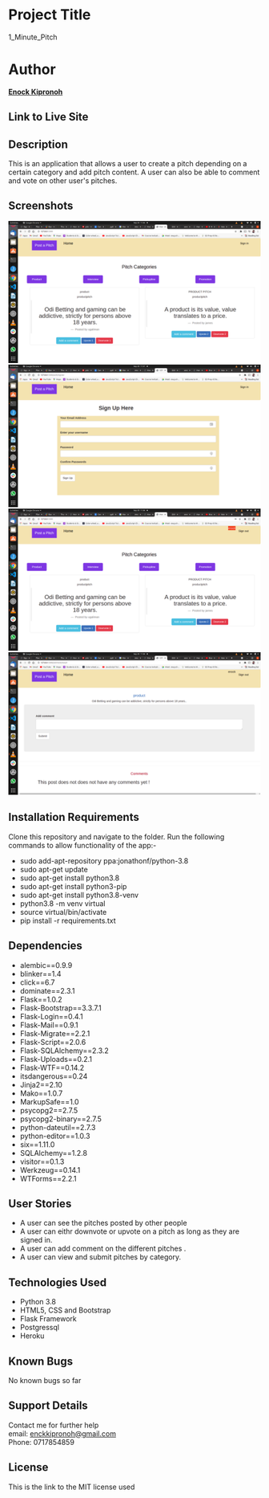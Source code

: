 # Project Title
1_Minute_Pitch


# Author
  **[Enock Kipronoh](https://github.com/encok)**


## Link to Live Site 




## Description
  This is an application that allows a user to create a pitch depending on a certain category
  and add pitch content. A user can also be able to comment and vote on other user's pitches.

## Screenshots
<img src="images/1.png">
<img src="images/2.png">
<img src="images/3.png">
<img src="images/4.png">

## Installation Requirements
  Clone this repository and navigate to the folder.
  Run the following commands to allow functionality of the app:-
  * sudo add-apt-repository ppa:jonathonf/python-3.8
  * sudo apt-get update
  * sudo apt-get install python3.8
  * sudo apt-get install python3-pip
  * sudo apt-get install python3.8-venv
  * python3.8 -m venv virtual
  * source virtual/bin/activate
  * pip install -r requirements.txt
 

## Dependencies
  * alembic==0.9.9
  * blinker==1.4
  * click==6.7
  * dominate==2.3.1
  * Flask==1.0.2
  * Flask-Bootstrap==3.3.7.1
  * Flask-Login==0.4.1
  * Flask-Mail==0.9.1
  * Flask-Migrate==2.2.1
  * Flask-Script==2.0.6
  * Flask-SQLAlchemy==2.3.2
  * Flask-Uploads==0.2.1
  * Flask-WTF==0.14.2
  * itsdangerous==0.24
  * Jinja2==2.10
  * Mako==1.0.7
  * MarkupSafe==1.0
  * psycopg2==2.7.5
  * psycopg2-binary==2.7.5
  * python-dateutil==2.7.3
  * python-editor==1.0.3
  * six==1.11.0
  * SQLAlchemy==1.2.8
  * visitor==0.1.3
  * Werkzeug==0.14.1
  * WTForms==2.2.1

## User Stories
  * A user can see the pitches posted by other people
  * A user can eithr downvote or upvote on a pitch as long as they are signed in.
  * A user can add comment on the different pitches .
  * A user can view and submit pitches by category.

## Technologies Used
  * Python 3.8
  * HTML5, CSS and Bootstrap
  * Flask Framework
  * Postgressql
  * Heroku

## Known Bugs
No known bugs so far

## Support Details
Contact me for further help<br/> 
email: enckkipronoh@gmail.com<br/>
Phone: 0717854859
## License
This is the link to the MIT license used<br/>